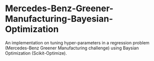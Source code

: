 # Mercedes-Benz-Greener-Manufacturing-Bayesian-Optimization
An implementation on tuning hyper-parameters in a regression problem (Mercedes-Benz Greener Manufacturing challenge) using Baysian Optimization (Scikit-Optimize).
